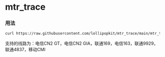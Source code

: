 # mtr_trace

### 用法
```bash
curl https://raw.githubusercontent.com/lollipopkit/mtr_trace/main/mtr_trace.sh | bash
```

支持的线路为：电信CN2 GT，电信CN2 GIA，联通169，电信163，联通9929，联通4837，移动CMI
